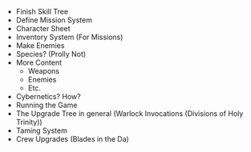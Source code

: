 - Finish Skill Tree
- Define Mission System
- Character Sheet
- Inventory System (For Missions)
- Make Enemies
- Species? (Prolly Not)
- More Content
	- Weapons
	- Enemies
	- Etc.
- Cybernetics? How? 
- Running the Game
- The Upgrade Tree in general (Warlock Invocations (Divisions of Holy Trinity))
- Taming System
- Crew Upgrades (Blades in the Da)
